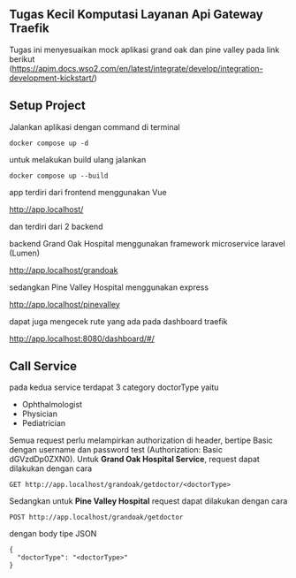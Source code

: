 ## Tugas Kecil Komputasi Layanan Api Gateway Traefik

Tugas ini menyesuaikan mock aplikasi grand oak dan pine valley pada link berikut (https://apim.docs.wso2.com/en/latest/integrate/develop/integration-development-kickstart/)

## Setup Project

Jalankan aplikasi dengan command di terminal

```docker compose up -d```

untuk melakukan build ulang jalankan

```docker compose up --build```

app terdiri dari frontend menggunakan Vue 

http://app.localhost/

dan terdiri dari 2 backend 

backend Grand Oak Hospital menggunakan framework microservice laravel (Lumen)

http://app.localhost/grandoak

sedangkan Pine Valley Hospital menggunakan express

http://app.localhost/pinevalley

dapat juga mengecek rute yang ada pada dashboard traefik

http://app.localhost:8080/dashboard/#/


## Call Service 

pada kedua service terdapat 3 category doctorType yaitu 
- Ophthalmologist
- Physician
- Pediatrician

Semua request perlu melampirkan authorization di header, bertipe Basic dengan username dan password test (Authorization: Basic dGVzdDp0ZXN0). Untuk **Grand Oak Hospital Service**, request dapat dilakukan dengan cara

```GET http://app.localhost/grandoak/getdoctor/<doctorType>```

Sedangkan untuk **Pine Valley Hospital** request dapat dilakukan dengan cara

```POST http://app.localhost/grandoak/getdoctor```

dengan body tipe JSON

```
{
  "doctorType": "<doctorType>"
}
```
